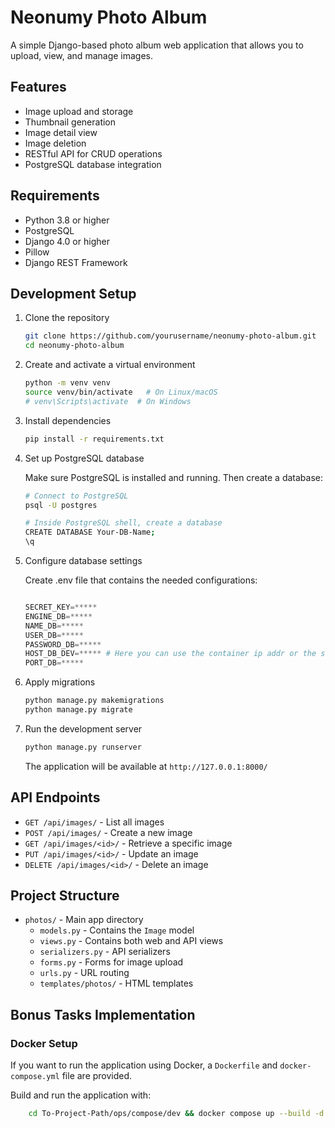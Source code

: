 # Neonumy Photo Album

A simple Django-based photo album web application that allows you to upload, view, and manage images.

## Features

*   Image upload and storage
*   Thumbnail generation
*   Image detail view
*   Image deletion
*   RESTful API for CRUD operations
*   PostgreSQL database integration

## Requirements

*   Python 3.8 or higher
*   PostgreSQL
*   Django 4.0 or higher
*   Pillow
*   Django REST Framework

## Development Setup

1.  Clone the repository

    ```bash
    git clone https://github.com/yourusername/neonumy-photo-album.git
    cd neonumy-photo-album
    ```

2.  Create and activate a virtual environment

    ```bash
    python -m venv venv
    source venv/bin/activate   # On Linux/macOS
    # venv\Scripts\activate  # On Windows
    ```

3.  Install dependencies

    ```bash
    pip install -r requirements.txt
    ```

4.  Set up PostgreSQL database

    Make sure PostgreSQL is installed and running. Then create a database:

    ```bash
    # Connect to PostgreSQL
    psql -U postgres

    # Inside PostgreSQL shell, create a database
    CREATE DATABASE Your-DB-Name;
    \q
    ```

5.  Configure database settings

    Create .env file that contains the needed configurations:

    ```python
    
    SECRET_KEY=*****
    ENGINE_DB=*****
    NAME_DB=*****
    USER_DB=*****
    PASSWORD_DB=*****
    HOST_DB_DEV=***** # Here you can use the container ip addr or the service name 'db'
    PORT_DB=*****
    ```

6.  Apply migrations

    ```bash
    python manage.py makemigrations
    python manage.py migrate
    ```

7.  Run the development server

    ```bash
    python manage.py runserver
    ```

    The application will be available at `http://127.0.0.1:8000/`

## API Endpoints

*   `GET /api/images/` - List all images
*   `POST /api/images/` - Create a new image
*   `GET /api/images/<id>/` - Retrieve a specific image
*   `PUT /api/images/<id>/` - Update an image
*   `DELETE /api/images/<id>/` - Delete an image

## Project Structure

*   `photos/` - Main app directory
    *   `models.py` - Contains the `Image` model
    *   `views.py` - Contains both web and API views
    *   `serializers.py` - API serializers
    *   `forms.py` - Forms for image upload
    *   `urls.py` - URL routing
    *   `templates/photos/` - HTML templates

## Bonus Tasks Implementation

### Docker Setup

If you want to run the application using Docker, a `Dockerfile` and `docker-compose.yml` file are provided.

Build and run the application with:

```bash
    cd To-Project-Path/ops/compose/dev && docker compose up --build -d 
```

